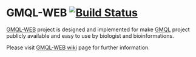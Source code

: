 # GMQL-WEB [![Build Status](https://travis-ci.org/DEIB-GECO/GMQL-WEB.svg?branch=master)](https://travis-ci.org/DEIB-GECO/GMQL-WEB)

[GMQL-WEB] project is designed and implemented for make [GMQL] project publicly available and easy to use by biologist and bioinformations.

Please visit [GMQL-WEB wiki] page for further information.


[GMQL-WEB]: https://github.com/DEIB-GECO/GMQL-WEB
[GMQL]: https://github.com/DEIB-GECO/GMQL
[GMQL-WEB wiki]: https://github.com/DEIB-GECO/GMQL-WEB/wiki

